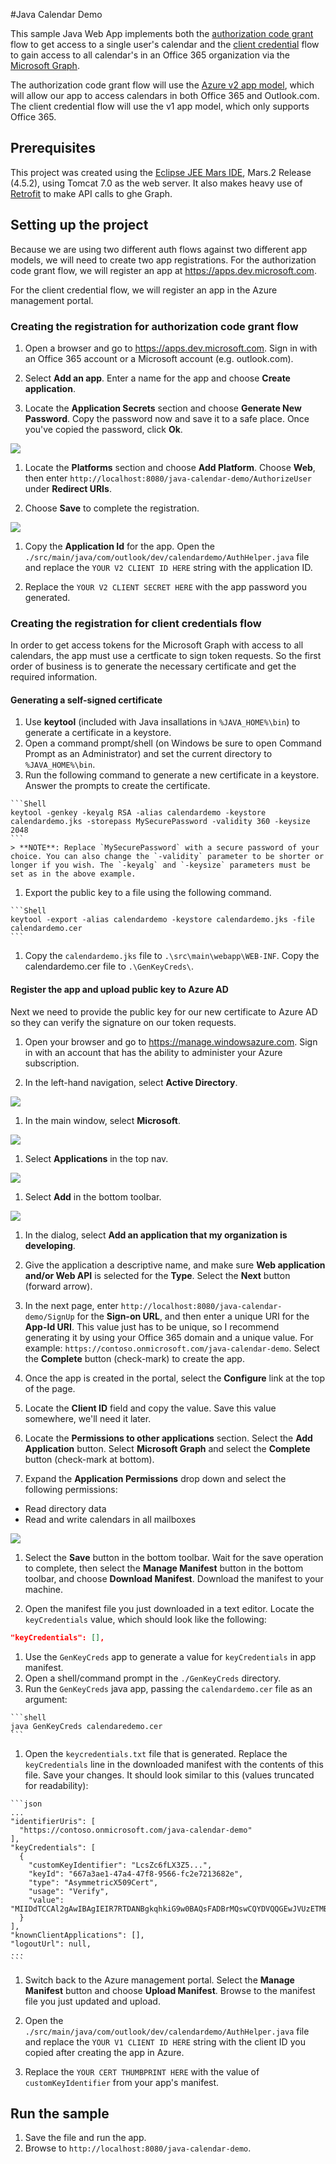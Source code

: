 #Java Calendar Demo

This sample Java Web App implements both the [authorization code grant](https://msdn.microsoft.com/en-us/library/azure/dn645542.aspx) flow to get access to a single user's calendar and the [client credential](https://msdn.microsoft.com/en-us/library/azure/dn645543.aspx) flow to gain access to all calendar's in an Office 365 organization via the [Microsoft Graph](http://graph.microsoft.io).

The authorization code grant flow will use the [Azure v2 app model](https://azure.microsoft.com/en-us/documentation/articles/active-directory-appmodel-v2-overview/), which will allow our app to access calendars in both Office 365 and Outlook.com. The client credential flow will use the v1 app model, which only supports Office 365. 

## Prerequisites

This project was created using the [Eclipse JEE Mars IDE](http://www.eclipse.org/), Mars.2 Release (4.5.2), using Tomcat 7.0 as the web server. It also makes heavy use of [Retrofit](http://square.github.io/retrofit/) to make API calls to ghe Graph.

## Setting up the project

Because we are using two different auth flows against two different app models, we will need to create two app registrations. For the authorization code grant flow, we will register an app at https://apps.dev.microsoft.com. 

For the client credential flow, we will register an app in the Azure management portal.

### Creating the registration for authorization code grant flow

1. Open a browser and go to https://apps.dev.microsoft.com. Sign in with an Office 365 account or a Microsoft account (e.g. outlook.com).

1. Select **Add an app**. Enter a name for the app and choose **Create application**.

1. Locate the **Application Secrets** section and choose **Generate New Password**. Copy the password now and save it to a safe place. Once you've copied the password, click **Ok**.

  ![](./images/app-new-password.PNG)
  
1. Locate the **Platforms** section and choose **Add Platform**. Choose **Web**, then enter `http://localhost:8080/java-calendar-demo/AuthorizeUser` under **Redirect URIs**.

1. Choose **Save** to complete the registration.

  ![](./images/app-portal-registration.PNG)

1. Copy the **Application Id** for the app. Open the `./src/main/java/com/outlook/dev/calendardemo/AuthHelper.java` file and replace the `YOUR V2 CLIENT ID HERE` string with the application ID.

1. Replace the `YOUR V2 CLIENT SECRET HERE` with the app password you generated.

### Creating the registration for client credentials flow

In order to get access tokens for the Microsoft Graph with access to all calendars, the app must use a certficate to sign token requests. So the first order of business is to generate the necessary certificate and get the required information.

#### Generating a self-signed certificate

1. Use **keytool** (included with Java insallations in `%JAVA_HOME%\bin`) to generate a certificate in a keystore.
  1. Open a command prompt/shell (on Windows be sure to open Command Prompt as an Administrator) and set the current directory to `%JAVA_HOME%\bin`.
  1. Run the following command to generate a new certificate in a keystore. Answer the prompts to create the certificate.
    
    ```Shell
    keytool -genkey -keyalg RSA -alias calendardemo -keystore calendardemo.jks -storepass MySecurePassword -validity 360 -keysize 2048
    ```
    > **NOTE**: Replace `MySecurePassword` with a secure password of your choice. You can also change the `-validity` parameter to be shorter or longer if you wish. The `-keyalg` and `-keysize` parameters must be set as in the above example.
    
  1. Export the public key to a file using the following command.
  
    ```Shell
    keytool -export -alias calendardemo -keystore calendardemo.jks -file calendardemo.cer
    ```
    
  1. Copy the `calendardemo.jks` file to `.\src\main\webapp\WEB-INF`. Copy the calendardemo.cer file to `.\GenKeyCreds\`.
  
#### Register the app and upload public key to Azure AD

Next we need to provide the public key for our new certificate to Azure AD so they can verify the signature on our token requests.

1. Open your browser and go to https://manage.windowsazure.com. Sign in with an account that has the ability to administer your Azure subscription.

1. In the left-hand navigation, select **Active Directory**.

  ![](./images/azure-portal-ad.PNG)
  
1. In the main window, select **Microsoft**.

  ![](./images/azure-portal-msft.PNG)
  
1. Select **Applications** in the top nav.

  ![](./images/azure-portal-apps.PNG)
  
1. Select **Add** in the bottom toolbar.

  ![](./images/azure-portal-add-app.PNG)
  
1. In the dialog, select **Add an application that my organization is developing**.

1. Give the application a descriptive name, and make sure **Web application and/or Web API** is selected for the **Type**. Select the **Next** button (forward arrow).

1. In the next page, enter `http://localhost:8080/java-calendar-demo/SignUp` for the **Sign-on URL**, and then enter a unique URI for the **App-Id URI**. This value just has to be unique, so I recommend generating it by using your Office 365 domain and a unique value. For example: `https://contoso.onmicrosoft.com/java-calendar-demo`. Select the **Complete** button (check-mark) to create the app.

1. Once the app is created in the portal, select the **Configure** link at the top of the page.

1. Locate the **Client ID** field and copy the value. Save this value somewhere, we'll need it later.

1. Locate the **Permissions to other applications** section. Select the **Add Application** button. Select **Microsoft Graph** and select the **Complete** button (check-mark at bottom).

1. Expand the **Application Permissions** drop down and select the following permissions:
  - Read directory data
  - Read and write calendars in all mailboxes
  
  ![](./images/azure-portal-permissions.PNG)
  
1. Select the **Save** button in the bottom toolbar. Wait for the save operation to complete, then select the **Manage Manifest** button in the bottom toolbar, and choose **Download Manifest**. Download the manifest to your machine.

1. Open the manifest file you just downloaded in a text editor. Locate the `keyCredentials` value, which should look like the following:

  ```json
  "keyCredentials": [],
  ```
  
1. Use the `GenKeyCreds` app to generate a value for `keyCredentials` in app manifest.
  1. Open a shell/command prompt in the `./GenKeyCreds` directory.
  1. Run the `GenKeyCreds` java app, passing the `calendardemo.cer` file as an argument:
    
    ```shell
    java GenKeyCreds calendaredemo.cer
    ```
    
  1. Open the `keycredentials.txt` file that is generated. Replace the `keyCredentials` line in the downloaded manifest with the contents of this file. Save your changes. It should look similar to this (values truncated for readability):
  
    ```json
    ...
    "identifierUris": [
      "https://contoso.onmicrosoft.com/java-calendar-demo"
    ],
    "keyCredentials": [
      {
        "customKeyIdentifier": "LcsZc6fLX3Z5...",
        "keyId": "667a3ae1-47a4-47f8-9566-fc2e7213682e",
        "type": "AsymmetricX509Cert",
        "usage": "Verify",
        "value": "MIIDdTCCAl2gAwIBAgIEIR7RTDANBgkqhkiG9w0BAQsFADBrMQswCQYDVQQGEwJVUzETMBEGA1UECBMKV2FzaGluZ3RvbjERMA8GA1UEBxMIQmVsbGV2dWUxEDAOBgNVBAoTB0NvbnRvc28xDTALBgNVBAsTBENvcnAxEzARBgNVBAMTClNhcmEgRGF2aXMwHhcNMTYwNDA4MTQzMTAzWhcNMTcwNDAzMTQzMTAzWjBrMQswCQYDVQQGEwJVUzETMBEGA1UECBMKV2FzaGluZ3RvbjERMA8GA1UEBxMIQmVsbGV2dWUxEDAOBgNVBAoTB0NvbnRvc28xDTALBgNVBAsTBENvcnAxEzARBgNVBAMTClNhcmEgRGF2aXMwggEiMA0GCSqGSIb3DQEBAQUAA4IBDwAwgg..."
      }
    ],
    "knownClientApplications": [],
    "logoutUrl": null,
    ...
    ```
  
  1. Switch back to the Azure management portal. Select the **Manage Manifest** button and choose **Upload Manifest**. Browse to the manifest file you just updated and upload.
  
1. Open the `./src/main/java/com/outlook/dev/calendardemo/AuthHelper.java` file and replace the `YOUR V1 CLIENT ID HERE` string with the client ID you copied after creating the app in Azure.
1. Replace the `YOUR CERT THUMBPRINT HERE` with the value of `customKeyIdentifier` from your app's manifest.
  
## Run the sample

1. Save the file and run the app.
1. Browse to `http://localhost:8080/java-calendar-demo`.
